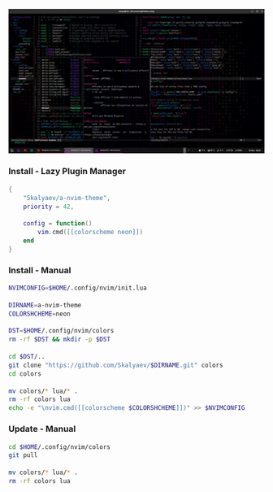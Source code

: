 ![](preview.png)

### Install - Lazy Plugin Manager

```lua
{
    "Skalyaev/a-nvim-theme",
    priority = 42,

    config = function()
        vim.cmd([[colorscheme neon]])
    end
}
```

### Install - Manual

```sh
NVIMCONFIG=$HOME/.config/nvim/init.lua

DIRNAME=a-nvim-theme
COLORSHCHEME=neon

DST=$HOME/.config/nvim/colors
rm -rf $DST && mkdir -p $DST

cd $DST/..
git clone "https://github.com/Skalyaev/$DIRNAME.git" colors
cd colors

mv colors/* lua/* .
rm -rf colors lua
echo -e "\nvim.cmd([[colorscheme $COLORSHCHEME]])" >> $NVIMCONFIG
```

### Update - Manual

```sh
cd $HOME/.config/nvim/colors
git pull

mv colors/* lua/* .
rm -rf colors lua
```

